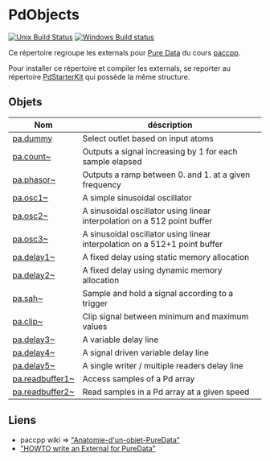 # PdObjects
[![Unix Build Status](https://travis-ci.org/paccpp/PdObjects.svg?branch=master)](https://travis-ci.org/paccpp/PdObjects) [![Windows Build status](https://ci.appveyor.com/api/projects/status/qvt1p0h499eiu47p/branch/master?svg=true)](https://ci.appveyor.com/project/eliottparis/pdobjects)

Ce répertoire regroupe les externals pour [Pure Data](https://puredata.info/) du cours [paccpp](https://github.com/paccpp/paccpp).

Pour installer ce répertoire et compiler les externals, se reporter au répertoire [PdStarterKit](https://github.com/paccpp/PdStarterKit) qui possède la même structure.

## Objets

| Nom       | déscription |
|-----------|-------------|
|[pa.dummy](source/projects/pa.dummy)           | Select outlet based on input atoms |
|[pa.count~](source/projects/pa.count_tilde)    | Outputs a signal increasing by 1 for each sample elapsed |
|[pa.phasor~](source/projects/pa.phasor_tilde)  | Outputs a ramp between 0. and 1. at a given frequency |
|[pa.osc1~](source/projects/pa.osc1_tilde)      | A simple sinusoidal oscillator |
|[pa.osc2~](source/projects/pa.osc2_tilde)      | A sinusoidal oscillator using linear interpolation on a 512 point buffer |
|[pa.osc3~](source/projects/pa.osc3_tilde)      | A sinusoidal oscillator using linear interpolation on a 512+1 point buffer |
|[pa.delay1~](source/projects/pa.delay1_tilde)  | A fixed delay using static memory allocation |
|[pa.delay2~](source/projects/pa.delay2_tilde)  | A fixed delay using dynamic memory allocation |
|[pa.sah~](source/projects/pa.sah_tilde)        | Sample and hold a signal according to a trigger |
|[pa.clip~](source/projects/pa.clip_tilde)      | Clip signal between minimum and maximum values |
|[pa.delay3~](source/projects/pa.delay3_tilde)  | A variable delay line |
|[pa.delay4~](source/projects/pa.delay4_tilde)  | A signal driven variable delay line |
|[pa.delay5~](source/projects/pa.delay5_tilde)  | A single writer / multiple readers delay line |
|[pa.readbuffer1~](source/projects/pa.readbuffer1_tilde)  | Access samples of a Pd array |
|[pa.readbuffer2~](source/projects/pa.readbuffer2_tilde)  | Read samples in a Pd array at a given speed |

## Liens

- paccpp wiki => ["Anatomie-d'un-objet-PureData"](https://github.com/paccpp/paccpp/wiki/Anatomie-d'un-objet-PureData)
- ["HOWTO write an External for PureData"](http://pdstatic.iem.at/externals-HOWTO/)
